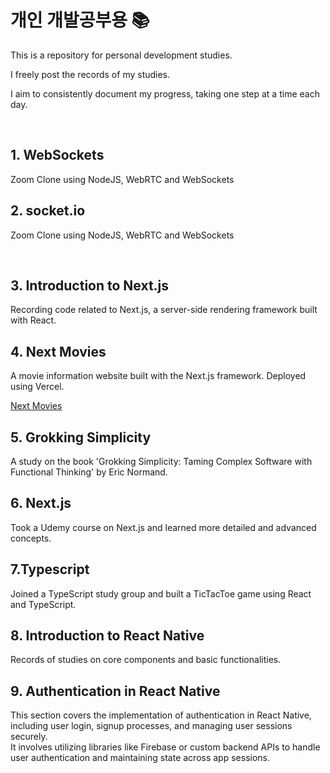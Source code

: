 # 개인 개발공부용 📚

This is a repository for personal development studies.

I freely post the records of my studies.
</br>

I aim to consistently document my progress, taking one step at a time each day.

</br>


## 1. WebSockets

Zoom Clone using NodeJS, WebRTC and WebSockets

## 2. socket.io

Zoom Clone using NodeJS, WebRTC and WebSockets

</br>

## 3. Introduction to Next.js

Recording code related to Next.js, a server-side rendering framework built with React.

## 4. Next Movies

A movie information website built with the Next.js framework.
Deployed using Vercel.

[Next Movies](https://nextjs-movies-loveflora.vercel.app/)

## 5. Grokking Simplicity

A study on the book 'Grokking Simplicity: Taming Complex Software with Functional Thinking' by Eric Normand.

## 6. Next.js

Took a Udemy course on Next.js and learned more detailed and advanced concepts.
</br>

## 7.Typescript

Joined a TypeScript study group and built a TicTacToe game using React and TypeScript.
</br>

## 8. Introduction to React Native

Records of studies on core components and basic functionalities.

## 9. Authentication in React Native
This section covers the implementation of authentication in React Native, including user login, signup processes, and managing user sessions securely. <br/>
It involves utilizing libraries like Firebase or custom backend APIs to handle user authentication and maintaining state across app sessions.
